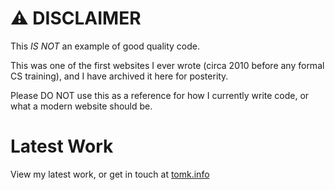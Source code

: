 # ⚠️ DISCLAIMER
This _IS NOT_ an example of good quality code. 

This was one of the first websites I ever wrote (circa 2010 before any formal CS training), and I have archived it here for posterity. 

Please DO NOT use this as a reference for how I currently write code, or what a modern website should be.

# Latest Work
View my latest work, or get in touch at [tomk.info](https://www.tomk.info)
